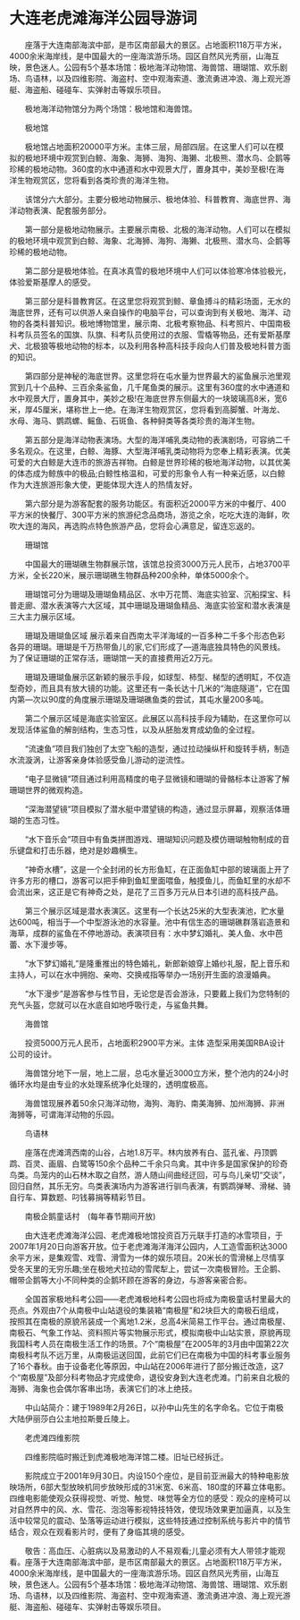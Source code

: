 # 大连老虎滩海洋公园导游词
　　座落于大连南部海滨中部，是市区南部最大的景区。占地面积118万平方米，4000余米海岸线，是中国最大的一座海滨游乐场。园区自然风光秀丽，山海互映，景色迷人。公园有5个基本场馆：极地海洋动物馆、海兽馆、珊瑚馆、欢乐剧场、鸟语林，以及四维影院、海盗村、空中观海索道、激流勇进冲浪、海上观光游艇、海盗船、碰碰车、实弹射击等娱乐项目。

　　极地海洋动物馆分为两个场馆：极地馆和海兽馆。

　　极地馆

　　极地馆占地面积20000平方米。主体三层，局部四层。在这里人们可以在模拟的极地环境中观赏到白鲸、海象、海狮、海狗、海獭、北极熊、潜水鸟、企鹅等珍稀的极地动物。360度的水中通道和水中观景大厅，置身其中，美妙至极!在海洋生物观赏区，您将看到各类珍贵的海洋生物。

　　该馆分六大部分。主要分极地动物展示、极地体验、科普教育、海底世界、海洋动物表演、配套服务部分。

　　第一部分是极地动物展示。主要展示南极、北极的海洋动物。人们可以在模拟的极地环境中观赏到白鲸、海象、北海狮、海狗、海獭、北极熊、潜水鸟、企鹅等珍稀的极地动物。

　　第二部分是极地体验。在真冰真雪的极地环境中人们可以体验寒冷体验极光，体验爱斯基摩人的感受。

　　第三部分是科普教育区。在这里您将观赏到鲸、章鱼搏斗的精彩场面，无水的海底世界，还有可以供游人亲自操作的电脑平台，可以查询到有关极地、海洋、动物的各类科普知识。极地博物馆里，展示南、北极考察物品、科考照片、中国南极科考队员签名的国旗、队旗、科考队员使用过的衣服、雪橇等物品，还有爱斯基摩犬、北极狼等极地动物的标本，以及利用各种高科技手段向人们普及极地科普方面的知识。

　　第四部分是神秘的海底世界。这里您将在屯水量为世界最大的鲨鱼展示池里观赏到几十个品种、三百余条鲨鱼，几千尾鱼类的展示。这里有360度的水中通道和水中观景大厅，置身其中，美妙之极!在海底世界东侧最大的一块玻璃高8米，宽6米，厚45厘米，堪称世上一绝。在海洋生物观赏区，您将看到高脚蟹、叶海龙、水母、海马、鹦鹉螺、鳐鱼、石斑鱼、各种鲟类等各类珍贵的海洋生物。

　　第五部分是海洋动物表演场。大型的海洋哺乳类动物的表演剧场，可容纳二千多名观众。在这里，白鲸、海豚、大型海洋哺乳类动物将为您奉上精彩表演。优美可爱的大白鲸是大连市的旅游吉祥物。白鲸是世界珍稀的极地海洋动物，以其优美的体态成为鲸族中的极品;白鲸性格温和，可爱的形象令人有一种亲近感，以白鲸作为大连旅游形象大使，更能体现大连人的热情友好。

　　第六部分是为游客配套的服务功能区。有面积近2000平方米的中餐厅、400平方米的快餐厅、300平方米的旅游纪念品商场，游览之余，吃吃大连的海鲜，吹吹大连的海风，再选购点特色旅游产品，您将会心满意足，留连忘返的。

　　珊瑚馆

　　中国最大的珊瑚礁生物群展示馆，该馆总投资3000万元人民币，占地3700平方米，全长220米，展示珊瑚礁生物群品种200余种，单体5000余个。

　　珊瑚馆可分为珊瑚及珊瑚鱼精品区、水中万花筒、海底实验室、沉船探宝、科普走廊、潜水表演等六大区域，其中珊瑚及珊瑚鱼精品、海底实验室和潜水表演是三大主力展示区域。

　　珊瑚及珊瑚鱼区域 展示着来自西南太平洋海域的一百多种二千多个形态色彩各异的珊瑚。珊瑚是千万热带鱼儿的家,它们形成了—道海底独具特色的风景线。为了保证珊瑚的正常存活，珊瑚馆一天的直接费用近2万元。

　　珊瑚及珊瑚鱼展示区新颖的展示手段，如球型、柿型、梯型的透明缸，不仅造型奇妙，而且具有放大镜的功能。这里还有一条长达十几米的“海底隧道”，它在国内第—次以90度的角度展示珊瑚及珊瑚礁鱼类的尝试，其屯水量200多吨。

　　第二个展示区域是海底实验室区。此展区以高科技手段为辅助，在这里你可以发现活体鲨鱼的解剖结构，生态习性，以及从胚胎发育成幼鱼的全过程。

　　“流速鱼”项目我们独创了太空飞船的造型，通过拉动操纵杆和旋转手柄，制造水流漩涡，让游客亲身体验感受鱼儿游动的逆流性。

　　“电子显微镜”项目通过利用高精度的电子显微镜和珊瑚的骨骼标本让游客了解珊瑚世界的微观构造。

　　“深海潜望镜”项目模拟了潜水艇中潜望镜的构造，通过显示屏幕，观察活体珊瑚的生态习性。

　　“水下音乐会”项目中有鱼类拼图游戏、珊瑚知识问题及模仿珊瑚触物制成的音乐键盘和打击乐器，绝对是妙趣横生。

　　“神奇水槽”，这是一个全封闭的长方形鱼缸，在正面鱼缸中部的玻璃面上开了许多方形的槽口，游客可以把手伸到鱼缸里面喂鱼，触摸鱼儿，而鱼缸里的水却不会流出来，这正是它有神奇之处，是花了三百多万元从日本引进的高科技产品。

　　第三个展示区域是潜水表演区。这里有—个长达25米的大型表演池，贮水量达600吨，相当于—个中型游泳池的水容量。池中有信生态的珊瑚礁群落岩造景和海草，成群的鲨鱼在不停地游动。表演项目有：水中梦幻婚礼、美人鱼、水中芭蕾、水下漫步等。

　　“水下梦幻婚礼”是隆重推出的特色婚礼，新郎新娘穿上婚纱礼服，配上音乐和主持人，可以在水中拥抱、亲吻、交换戒指等举办一场别开生面的浪漫婚典。

　　“水下漫步”是游客参与性节目，无论您是否会游泳，只要戴上我们为您特制的充气头盔，您就可以在水底自如地呼吸行走，与鲨鱼共舞。

　　海兽馆

　　投资5000万元人民币，占地面积2900平方米。主体 造型采用美国RBA设计公司的设计。

　　海兽馆分地下一层，地上二层，总屯水量近3000立方米，整个池内的24小时循环水均是由专业的水处理系统净化处理的，透明度极高。

　　海兽馆现展养着50余只海洋动物，海狗、海豹、南美海狮、加州海狮、非洲海狮等，可谓海洋动物的乐园。

　　鸟语林

　　座落在虎滩湾西南的山谷，占地1.8万平。林内放养有白、蓝孔雀、丹顶鹦鹉、百灵、画眉、白鹭等150余个品种二千余只鸟禽。其中许多是国家保护的珍奇鸟类。鸟笼内的山石林木取之自然，游人随山间曲经迂回，可与鸟儿亲切“交谈”，回归自然，其乐无穷。鸟类表演场内为游客进行驯鸟表演，有鹦鹉弹琴、滑梯、骑自行车、算数题、叼钱募捐等精彩节目。

　　南极企鹅童话村　(每年春节期间开放)

　　由大连老虎滩海洋公园、老虎滩极地馆投资百万元联手打造的冰雪项目，于2007年1月20日向游客开放。位于老虎滩海洋海洋公园内，人工造雪面积达3000余平方米，是集观雪、戏雪、滑雪为一体的娱乐项目。20米长的雪滑梯上尽情享受冬天里的无穷乐趣;坐在极地犬拉动的雪爬犁上，尝试一次南极冒险。王企鹅、帽带企鹅等大小不同种类的企鹅环顾在游客的身边，与游客亲密合影。

　　全国首家极地科考公园——老虎滩极地科考公园也将成为南极童话村里最大的亮点。外观由7个从南极中山站退役的集装箱“南极屋”和2块巨大的南极石组成，按照其在南极的原貌吊装成一个离地1.2米，总高4米简易工作平台。通过南极屋、南极石、气象工作站、资料照片等实物展示形式，模拟南极中山站实景，原貌再现我国科考人员在南极生活工作的场景。7个“南极屋”在2005年的3月由中国第22次南极科考队不远万里，从南极运送回国，此前它们已在南极为中国的科考事业服务了16个春秋。由于设备老化等原因，中山站在2006年进行了部分搬迁改造，这7个“南极屋”及部分科考物品才完成使命，退役安身到大连老虎滩。门前来自北极的海狮、海象也会偶尔客串出场，表演它们的冰上绝技。

　　中山站简介：建于1989年2月26日，以孙中山先生的名字命名。它位于南极大陆伊丽莎白公主地拉斯曼丘陵上。

　　老虎滩四维影院

　　四维影院临时搬迁到虎滩极地海洋馆二楼。旧址已经拆迁。

　　影院成立于2001年9月30日。内设150个座位，是目前亚洲最大的特种电影放映场所，6部大型放映机同步放映形成的31米宽、6米高、180度的环幕立体电影。四维电影能使观众获得视觉、听觉、触觉、味觉等全方位的感受：观众的座椅可以对自然界中的风、水、雪花、泡泡等影视特技特效，使现场效果更加逼真，以及生活中较常见的震动、坠落等运动进行模拟，这些特技通过控制系统与影片中的情节结合，观众在观看影片时，便有了身临其境的感受。

　　敬告：高血压、心脏病以及易激动的人不易观看;儿童必须有大人带领才能观看。座落于大连南部海滨中部，是市区南部最大的景区。占地面积118万平方米，4000余米海岸线，是中国最大的一座海滨游乐场。园区自然风光秀丽，山海互映，景色迷人。公园有5个基本场馆：极地海洋动物馆、海兽馆、珊瑚馆、欢乐剧场、鸟语林，以及四维影院、海盗村、空中观海索道、激流勇进冲浪、海上观光游艇、海盗船、碰碰车、实弹射击等娱乐项目。